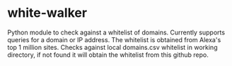 # white-walker

Python module to check against a whitelist of domains. Currently supports queries for a domain or IP address. 
The whitelist is obtained from Alexa's top 1 million sites. Checks against local domains.csv whitelist in working directory,
if not found it will obtain the whitelist from this github repo. 
  
